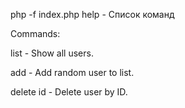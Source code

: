 php -f index.php help - Список команд

Commands:

list - Show all users.

add - Add random user to list.

delete id - Delete user by ID.
